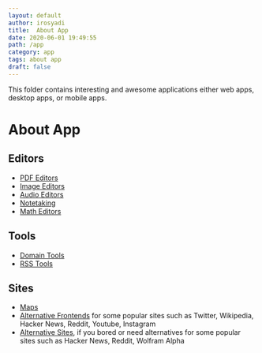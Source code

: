 ```yaml
---
layout: default
author: irosyadi
title:  About App
date: 2020-06-01 19:49:55
path: /app
category: app
tags: about app
draft: false
---
```


This folder contains interesting and awesome applications either web apps, desktop apps, or mobile apps.

# About App

## Editors
- [PDF Editors](../app/pdf_editor.md)
- [Image Editors](../app/image_editor.md)
- [Audio Editors](../app/audio_editor.md)
- [Notetaking](../app/notetaking_tool.md)
- [Math Editors](../app/math_editor.md)

## Tools
- [Domain Tools](../app/domain_tool.md)
- [RSS Tools](../app/rss_tool.md)

## Sites
- [Maps](../app/map.md)
- [Alternative Frontends](../app/alternative_frontend.md) for some popular sites such as Twitter, Wikipedia, Hacker News, Reddit, Youtube, Instagram
-  [Alternative Sites](../app/alternative_web.md), if you bored or need alternatives for some popular sites such as Hacker News, Reddit, Wolfram Alpha
